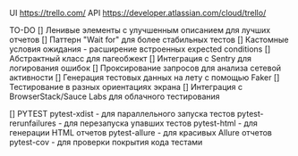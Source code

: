 UI https://trello.com/
API https://developer.atlassian.com/cloud/trello/

TO-DO
[] Ленивые элементы с улучшенным описанием для лучших отчетов
[] Паттерн "Wait for" для более стабильных тестов
[] Кастомные условия ожидания - расширение встроенных expected conditions
[] Абстрактный класс для пагеобжект
[] Интеграция с Sentry для логирования ошибок
[] Проксирование запросов для анализа сетевой активности
[] Генерация тестовых данных на лету с помощью Faker
[] Тестирование в разных ориентациях экрана
[] Интеграция с BrowserStack/Sauce Labs для облачного тестирования

[] PYTEST
pytest-xdist - для параллельного запуска тестов
pytest-rerunfailures - для перезапуска упавших тестов
pytest-html - для генерации HTML отчетов
pytest-allure - для красивых Allure отчетов
pytest-cov - для проверки покрытия кода тестами